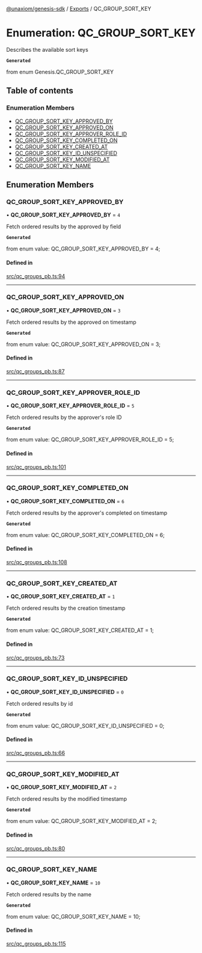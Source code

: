 [@unaxiom/genesis-sdk](../README.md) / [Exports](../modules.md) / QC\_GROUP\_SORT\_KEY

# Enumeration: QC\_GROUP\_SORT\_KEY

Describes the available sort keys

**`Generated`**

from enum Genesis.QC_GROUP_SORT_KEY

## Table of contents

### Enumeration Members

- [QC\_GROUP\_SORT\_KEY\_APPROVED\_BY](QC_GROUP_SORT_KEY.md#qc_group_sort_key_approved_by)
- [QC\_GROUP\_SORT\_KEY\_APPROVED\_ON](QC_GROUP_SORT_KEY.md#qc_group_sort_key_approved_on)
- [QC\_GROUP\_SORT\_KEY\_APPROVER\_ROLE\_ID](QC_GROUP_SORT_KEY.md#qc_group_sort_key_approver_role_id)
- [QC\_GROUP\_SORT\_KEY\_COMPLETED\_ON](QC_GROUP_SORT_KEY.md#qc_group_sort_key_completed_on)
- [QC\_GROUP\_SORT\_KEY\_CREATED\_AT](QC_GROUP_SORT_KEY.md#qc_group_sort_key_created_at)
- [QC\_GROUP\_SORT\_KEY\_ID\_UNSPECIFIED](QC_GROUP_SORT_KEY.md#qc_group_sort_key_id_unspecified)
- [QC\_GROUP\_SORT\_KEY\_MODIFIED\_AT](QC_GROUP_SORT_KEY.md#qc_group_sort_key_modified_at)
- [QC\_GROUP\_SORT\_KEY\_NAME](QC_GROUP_SORT_KEY.md#qc_group_sort_key_name)

## Enumeration Members

### QC\_GROUP\_SORT\_KEY\_APPROVED\_BY

• **QC\_GROUP\_SORT\_KEY\_APPROVED\_BY** = ``4``

Fetch ordered results by the approved by field

**`Generated`**

from enum value: QC_GROUP_SORT_KEY_APPROVED_BY = 4;

#### Defined in

[src/qc_groups_pb.ts:94](https://github.com/Unaxiom/genesis-ts-sdk/blob/a265138/src/qc_groups_pb.ts#L94)

___

### QC\_GROUP\_SORT\_KEY\_APPROVED\_ON

• **QC\_GROUP\_SORT\_KEY\_APPROVED\_ON** = ``3``

Fetch ordered results by the approved on timestamp

**`Generated`**

from enum value: QC_GROUP_SORT_KEY_APPROVED_ON = 3;

#### Defined in

[src/qc_groups_pb.ts:87](https://github.com/Unaxiom/genesis-ts-sdk/blob/a265138/src/qc_groups_pb.ts#L87)

___

### QC\_GROUP\_SORT\_KEY\_APPROVER\_ROLE\_ID

• **QC\_GROUP\_SORT\_KEY\_APPROVER\_ROLE\_ID** = ``5``

Fetch ordered results by the approver's role ID

**`Generated`**

from enum value: QC_GROUP_SORT_KEY_APPROVER_ROLE_ID = 5;

#### Defined in

[src/qc_groups_pb.ts:101](https://github.com/Unaxiom/genesis-ts-sdk/blob/a265138/src/qc_groups_pb.ts#L101)

___

### QC\_GROUP\_SORT\_KEY\_COMPLETED\_ON

• **QC\_GROUP\_SORT\_KEY\_COMPLETED\_ON** = ``6``

Fetch ordered results by the approver's completed on timestamp

**`Generated`**

from enum value: QC_GROUP_SORT_KEY_COMPLETED_ON = 6;

#### Defined in

[src/qc_groups_pb.ts:108](https://github.com/Unaxiom/genesis-ts-sdk/blob/a265138/src/qc_groups_pb.ts#L108)

___

### QC\_GROUP\_SORT\_KEY\_CREATED\_AT

• **QC\_GROUP\_SORT\_KEY\_CREATED\_AT** = ``1``

Fetch ordered results by the creation timestamp

**`Generated`**

from enum value: QC_GROUP_SORT_KEY_CREATED_AT = 1;

#### Defined in

[src/qc_groups_pb.ts:73](https://github.com/Unaxiom/genesis-ts-sdk/blob/a265138/src/qc_groups_pb.ts#L73)

___

### QC\_GROUP\_SORT\_KEY\_ID\_UNSPECIFIED

• **QC\_GROUP\_SORT\_KEY\_ID\_UNSPECIFIED** = ``0``

Fetch ordered results by id

**`Generated`**

from enum value: QC_GROUP_SORT_KEY_ID_UNSPECIFIED = 0;

#### Defined in

[src/qc_groups_pb.ts:66](https://github.com/Unaxiom/genesis-ts-sdk/blob/a265138/src/qc_groups_pb.ts#L66)

___

### QC\_GROUP\_SORT\_KEY\_MODIFIED\_AT

• **QC\_GROUP\_SORT\_KEY\_MODIFIED\_AT** = ``2``

Fetch ordered results by the modified timestamp

**`Generated`**

from enum value: QC_GROUP_SORT_KEY_MODIFIED_AT = 2;

#### Defined in

[src/qc_groups_pb.ts:80](https://github.com/Unaxiom/genesis-ts-sdk/blob/a265138/src/qc_groups_pb.ts#L80)

___

### QC\_GROUP\_SORT\_KEY\_NAME

• **QC\_GROUP\_SORT\_KEY\_NAME** = ``10``

Fetch ordered results by the name

**`Generated`**

from enum value: QC_GROUP_SORT_KEY_NAME = 10;

#### Defined in

[src/qc_groups_pb.ts:115](https://github.com/Unaxiom/genesis-ts-sdk/blob/a265138/src/qc_groups_pb.ts#L115)
